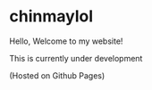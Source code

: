 # chinmaylol

Hello, Welcome to my website!

This is currently under development

(Hosted on Github Pages)

